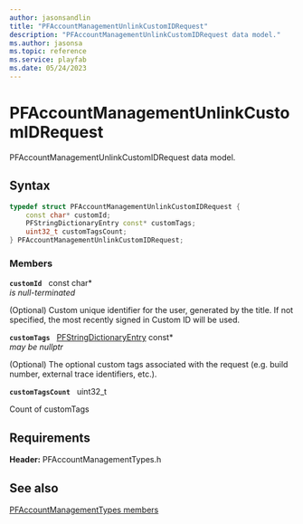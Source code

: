 ```yaml
---
author: jasonsandlin
title: "PFAccountManagementUnlinkCustomIDRequest"
description: "PFAccountManagementUnlinkCustomIDRequest data model."
ms.author: jasonsa
ms.topic: reference
ms.service: playfab
ms.date: 05/24/2023
---
```


# PFAccountManagementUnlinkCustomIDRequest  

PFAccountManagementUnlinkCustomIDRequest data model.  

## Syntax  
  
```cpp
typedef struct PFAccountManagementUnlinkCustomIDRequest {  
    const char* customId;  
    PFStringDictionaryEntry const* customTags;  
    uint32_t customTagsCount;  
} PFAccountManagementUnlinkCustomIDRequest;  
```
  
### Members  
  
**`customId`** &nbsp; const char*  
*is null-terminated*  
  
(Optional) Custom unique identifier for the user, generated by the title. If not specified, the most recently signed in Custom ID will be used.
  
**`customTags`** &nbsp; [PFStringDictionaryEntry](../../pftypes/structs/pfstringdictionaryentry.md) const*  
*may be nullptr*  
  
(Optional) The optional custom tags associated with the request (e.g. build number, external trace identifiers, etc.).
  
**`customTagsCount`** &nbsp; uint32_t  
  
Count of customTags
  
  
## Requirements  
  
**Header:** PFAccountManagementTypes.h
  
## See also  
[PFAccountManagementTypes members](../pfaccountmanagementtypes_members.md)  

  
  
